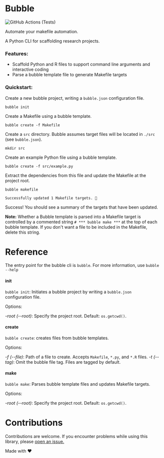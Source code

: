 # Bubble

![GitHub Actions (Tests)](https://github.com/hamishgibbs/bubble/workflows/Tests/badge.svg)

Automate your makefile automation.

A Python CLI for scaffolding research projects.

### Features:

* Scaffold Python and R files to support command line arguments and interactive coding
* Parse a bubble template file to generate Makefile targets

### Quickstart:

Create a new bubble project, writing a `bubble.json` configuration file.

``` {shell}
bubble init
```

Create a Makefile using a bubble template.

``` {shell}
bubble create -f Makefile
```

Create a `src` directory. Bubble assumes target files will be located in `./src` (see `bubble.json`).

``` {shell}
mkdir src
```

Create an example Python file using a bubble template.

``` {shell}
bubble create -f src/example.py
```

Extract the dependencies from this file and update the Makefile at the project root.

 ``` {shell}
 bubble makefile
 ```

`Successfully updated 1 Makefile targets. 🎂`

Success! You should see a summary of the targets that have been updated.

**Note:** Whether a Bubble template is parsed into a Makefile target is controlled by a commented string `# *** bubble make ***` at the top of each bubble template. If you don't want a file to be included in the Makefile, delete this string.

# Reference

The entry point for the bubble cli is `bubble`. For more information, use `bubble --help`

#### init

`bubble init`: Initiates a bubble project by writing a `bubble.json` configuration file.

Options:

*-root* *(--root)*: Specify the project root. Default: `os.getcwd()`.

#### create

`bubble create`: creates files from bubble templates.

Options:

*-f* *(--file)*: Path of a file to create. Accepts `Makefile`, `*.py`, and `*.R` files.
*-t* *(--tag)*: Omit the bubble file tag. Files are tagged by default.

#### make

`bubble make`: Parses bubble template files and updates Makefile targets.

Options:

*-root* *(--root)*: Specify the project root. Default: `os.getcwd()`.

# Contributions

Contributions are welcome. If you encounter problems while using this library, please [open an issue.](https://github.com/hamishgibbs/bubble/issues/new)

Made with :heart:
